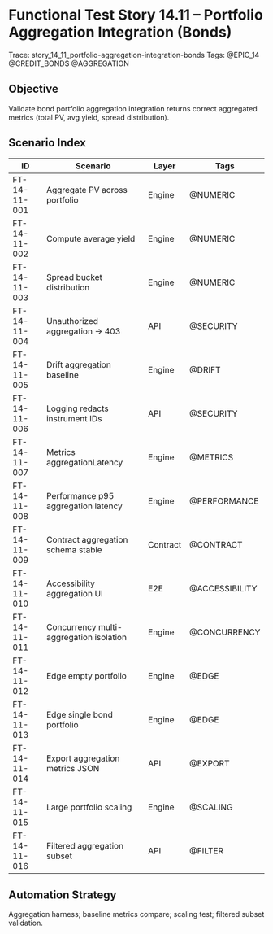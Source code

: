 # Functional Test Story 14.11 – Portfolio Aggregation Integration (Bonds)

Trace: story_14_11_portfolio-aggregation-integration-bonds
Tags: @EPIC_14 @CREDIT_BONDS @AGGREGATION

## Objective
Validate bond portfolio aggregation integration returns correct aggregated metrics (total PV, avg yield, spread distribution).

## Scenario Index
| ID | Scenario | Layer | Tags |
|----|----------|-------|------|
| FT-14-11-001 | Aggregate PV across portfolio | Engine | @NUMERIC |
| FT-14-11-002 | Compute average yield | Engine | @NUMERIC |
| FT-14-11-003 | Spread bucket distribution | Engine | @NUMERIC |
| FT-14-11-004 | Unauthorized aggregation -> 403 | API | @SECURITY |
| FT-14-11-005 | Drift aggregation baseline | Engine | @DRIFT |
| FT-14-11-006 | Logging redacts instrument IDs | API | @SECURITY |
| FT-14-11-007 | Metrics aggregationLatency | Engine | @METRICS |
| FT-14-11-008 | Performance p95 aggregation latency | Engine | @PERFORMANCE |
| FT-14-11-009 | Contract aggregation schema stable | Contract | @CONTRACT |
| FT-14-11-010 | Accessibility aggregation UI | E2E | @ACCESSIBILITY |
| FT-14-11-011 | Concurrency multi-aggregation isolation | Engine | @CONCURRENCY |
| FT-14-11-012 | Edge empty portfolio | Engine | @EDGE |
| FT-14-11-013 | Edge single bond portfolio | Engine | @EDGE |
| FT-14-11-014 | Export aggregation metrics JSON | API | @EXPORT |
| FT-14-11-015 | Large portfolio scaling | Engine | @SCALING |
| FT-14-11-016 | Filtered aggregation subset | API | @FILTER |

## Automation Strategy
Aggregation harness; baseline metrics compare; scaling test; filtered subset validation.

